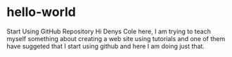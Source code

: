 # hello-world
Start Using GitHub Repository
Hi Denys Cole here, I am trying to teach myself something about creating a web site using tutorials and one of them have suggeted that I start using github and here I am doing just that.
